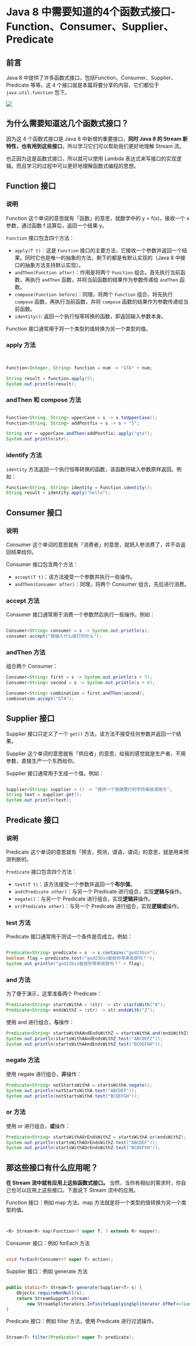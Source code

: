 # Java 8 中需要知道的4个函数式接口-Function、Consumer、Supplier、Predicate
前言
--

Java 8 中提供了许多函数式接口，包括Function、Consumer、Supplier、Predicate 等等。这 4 个接口就是本篇将要分享的内容，它们都位于 `java.util.function` 包下。

![](https://p3-juejin.byteimg.com/tos-cn-i-k3u1fbpfcp/b3092d19a2a340bfba4c8f2541b301ec~tplv-k3u1fbpfcp-zoom-in-crop-mark:1512:0:0:0.awebp)

为什么需要知道这几个函数式接口？
----------------

因为这 4 个函数式接口是 Java 8 中新增的重要接口，**同时 Java 8 的 Stream 新特性，也有用到这些接口**，所以学习它们可以帮助我们更好地理解 Stream 流。

也正因为这是函数式接口，所以就可以使用 Lambda 表达式来写接口的实现逻辑。而且学习的过程中可以更好地理解函数式编程的思想。

Function 接口
-----------

### 说明

Function 这个单词的意思就有「函数」的意思，就数学中的 y = f(x)，接收一个 x 参数，通过函数 f 运算后，返回一个结果 y。

`Function` 接口包含四个方法：

*   `apply(T t)`：这是 `Function` 接口的主要方法，它接收一个参数并返回一个结果。同时它也是唯一的抽象的方法，剩下的都是有默认实现的（Java 8 中接口的抽象方法支持默认实现）。
*   `andThen(Function after)`：作用是将两个 `Function` 组合。首先执行当前函数，再执行 `andThen` 函数，并将当前函数的结果作为参数传递给 `andThen` 函数。
*   `compose(Function before)`：同理，将两个 `Function` 组合，将先执行 `compose` 函数，再执行当前函数，并将 `compose` 函数的结果作为参数传递给当前函数。
*   `identity()`: 返回一个执行恒等转换的函数，即返回输入参数本身。

Function 接口通常用于将一个类型的值转换为另一个类型的值。

### apply 方法

```java


Function<Integer, String> function = num -> "GTA" + num;

String result = function.apply(5);
System.out.println(result); 

```

### andThen 和 compose 方法

```java

Function<String, String> upperCase = s -> s.toUpperCase();
Function<String, String> addPostfix = s -> s + "5";

String str = upperCase.andThen(addPostfix).apply("gta");
System.out.println(str); 

```

### identify 方法

`identity` 方法返回一个执行恒等转换的函数，该函数将输入参数原样返回。例如：

```java
Function<String, String> identity = Function.identity();
String result = identity.apply("hello"); 

```

Consumer 接口
-----------

### 说明

Consumer 这个单词的意思就有「消费者」的意思，就把入参消费了，并不会返回结果给你。

Consumer 接口包含两个方法：

*   `accept(T t)`：该方法接受一个参数并执行一些操作。
*   `andThen(Consumer after)`：同理，将两个 Consumer 组合，先后进行消费。

### accept 方法

Consumer 接口通常用于消费一个参数然后执行一些操作。例如：

```java

Consumer<String> consumer = s -> System.out.println(s);
consumer.accept("我输入什么就打印什么"); 

```

### andThen 方法

组合两个 Consumer：

```java
Consumer<String> first = s -> System.out.println(s + 5);
Consumer<String> second = s -> System.out.println(s + 6);

Consumer<String> combination = first.andThen(second);
combination.accept("GTA"); 

```

Supplier 接口
-----------

Supplier 接口只定义了一个 `get()` 方法，该方法不接受任何参数并返回一个结果。

Supplier 这个单词的意思就有「供应者」的意思，给我的感觉就是生产者，不用参数，直接生产一个东西给你。

Supplier 接口通常用于生成一个值。例如：

```java

Supplier<String> supplier = () -> "提供一个我随便打的字符串给调用方";
String text = supplier.get();
System.out.println(text); 

```

Predicate 接口
------------

### 说明

Predicate 这个单词的意思就有「预言，预测，谓语，谓词」的意思，就是用来预测判断的。

`Predicate` 接口包含四个方法：

*   `test(T t)`：该方法接受一个参数并返回一个**布尔值**。
*   `and(Predicate other)`：与另一个 Predicate 进行组合，实现**逻辑与**操作。
*   `negate()`：与另一个 Predicate 进行组合，实现**逻辑非**操作。
*   `or(Predicate other)`：与另一个 Predicate 进行组合，实现**逻辑或**操作。

### test 方法

Predicate 接口通常用于测试一个条件是否成立。例如：

```java

Predicate<String> predicate = s -> s.contains("god23bin");
boolean flag = predicate.test("god23bin能给你带来收获吗？");
System.out.println("god23bin能给你带来收获吗？" + flag); 

```

### and 方法

为了便于演示，这里准备两个 Predicate：

```java
Predicate<String> startsWithA = (str) -> str.startsWith("A"); 
Predicate<String> endsWithZ = (str) -> str.endsWith("Z"); 

```

使用 and 进行组合，**与**操作：

```java
Predicate<String> startsWithAAndEndsWithZ = startsWithA.and(endsWithZ);
System.out.println(startsWithAAndEndsWithZ.test("ABCDEFZ")); 
System.out.println(startsWithAAndEndsWithZ.test("BCDEFGH")); 

```

### negate 方法

使用 negate 进行组合，**非**操作：

```java
Predicate<String> notStartsWithA = startsWithA.negate();
System.out.println(notStartsWithA.test("ABCDEF")); 
System.out.println(notStartsWithA.test("BCDEFGH")); 

```

### or 方法

使用 or 进行组合，**或**操作：

```java
Predicate<String> startsWithAOrEndsWithZ = startsWithA.or(endsWithZ);
System.out.println(startsWithAOrEndsWithZ.test("ABCDEF")); 
System.out.println(startsWithAOrEndsWithZ.test("BCDEFGH")); 

```

那这些接口有什么应用呢？
------------

**在 Stream 流中就有应用上这些函数式接口。**  当然，当你有相似的需求时，你自己也可以应用上这些接口。下面说下 Stream 流中的应用。

Function 接口：例如 map 方法，map 方法就是将一个类型的值转换为另一个类型的值。

```java


<R> Stream<R> map(Function<? super T, ? extends R> mapper);

```

Consumer 接口：例如 forEach 方法

```java

void forEach(Consumer<? super T> action);

```

Supplier 接口：例如 generate 方法

```java

public static<T> Stream<T> generate(Supplier<T> s) {
    Objects.requireNonNull(s);
    return StreamSupport.stream(
        new StreamSpliterators.InfiniteSupplyingSpliterator.OfRef<>(Long.MAX_VALUE, s), false);
}

```

Predicate 接口：例如 filter 方法，使用 Predicate 进行过滤操作。

```java

Stream<T> filter(Predicate<? super T> predicate);

```

